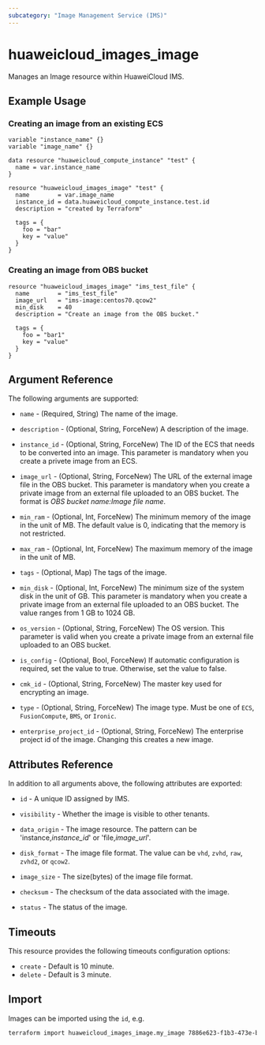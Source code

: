 ```yaml
---
subcategory: "Image Management Service (IMS)"
---
```


# huaweicloud_images_image

Manages an Image resource within HuaweiCloud IMS.

## Example Usage

### Creating an image from an existing ECS

```hcl
variable "instance_name" {}
variable "image_name" {}

data resource "huaweicloud_compute_instance" "test" {
  name = var.instance_name
}

resource "huaweicloud_images_image" "test" {
  name        = var.image_name
  instance_id = data.huaweicloud_compute_instance.test.id
  description = "created by Terraform"

  tags = {
    foo = "bar"
    key = "value"
  }
}
```

### Creating an image from OBS bucket

```hcl
resource "huaweicloud_images_image" "ims_test_file" {
  name        = "ims_test_file"
  image_url   = "ims-image:centos70.qcow2"
  min_disk    = 40
  description = "Create an image from the OBS bucket."

  tags = {
    foo = "bar1"
    key = "value"
  }
}
```

## Argument Reference

The following arguments are supported:

* `name` - (Required, String) The name of the image.

* `description` - (Optional, String, ForceNew) A description of the image.

* `instance_id` - (Optional, String, ForceNew) The ID of the ECS that needs to be converted into an image. This
  parameter is mandatory when you create a privete image from an ECS.

* `image_url` - (Optional, String, ForceNew) The URL of the external image file in the OBS bucket. This parameter is
  mandatory when you create a private image from an external file uploaded to an OBS bucket. The format is *OBS bucket
  name:Image file name*.

* `min_ram` - (Optional, Int, ForceNew) The minimum memory of the image in the unit of MB. The default value is 0,
  indicating that the memory is not restricted.

* `max_ram` - (Optional, Int, ForceNew) The maximum memory of the image in the unit of MB.

* `tags` - (Optional, Map) The tags of the image.

* `min_disk` - (Optional, Int, ForceNew) The minimum size of the system disk in the unit of GB. This parameter is
  mandatory when you create a private image from an external file uploaded to an OBS bucket. The value ranges from 1 GB
  to 1024 GB.

* `os_version` - (Optional, String, ForceNew) The OS version. This parameter is valid when you create a private image
  from an external file uploaded to an OBS bucket.

* `is_config` - (Optional, Bool, ForceNew) If automatic configuration is required, set the value to true. Otherwise, set
  the value to false.

* `cmk_id` - (Optional, String, ForceNew) The master key used for encrypting an image.

* `type` - (Optional, String, ForceNew) The image type. Must be one of `ECS`, `FusionCompute`, `BMS`, or `Ironic`.

* `enterprise_project_id` - (Optional, String, ForceNew) The enterprise project id of the image. Changing this creates a
  new image.

## Attributes Reference

In addition to all arguments above, the following attributes are exported:

* `id` - A unique ID assigned by IMS.

* `visibility` - Whether the image is visible to other tenants.

* `data_origin` - The image resource. The pattern can be 'instance,*instance_id*' or 'file,*image_url*'.

* `disk_format` - The image file format. The value can be `vhd`, `zvhd`, `raw`, `zvhd2`, or `qcow2`.

* `image_size` - The size(bytes) of the image file format.

* `checksum` - The checksum of the data associated with the image.

* `status` - The status of the image.

## Timeouts

This resource provides the following timeouts configuration options:

* `create` - Default is 10 minute.
* `delete` - Default is 3 minute.

## Import

Images can be imported using the `id`, e.g.

```sh
terraform import huaweicloud_images_image.my_image 7886e623-f1b3-473e-b882-67ba1c35887f
```
